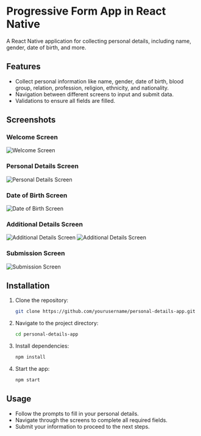 # Progressive Form App in React Native

A React Native application for collecting personal details, including name, gender, date of birth, and more.

## Features

- Collect personal information like name, gender, date of birth, blood group, relation, profession, religion, ethnicity, and nationality.
- Navigation between different screens to input and submit data.
- Validations to ensure all fields are filled.

## Screenshots

### Welcome Screen
![Welcome Screen](./screenshots/1.jpg)

### Personal Details Screen
![Personal Details Screen](./screenshots/2.jpg)

### Date of Birth Screen
![Date of Birth Screen](./screenshots/3.jpg)

### Additional Details Screen
![Additional Details Screen](./screenshots/4.jpg)
![Additional Details Screen](./screenshots/5.jpg)

### Submission Screen
![Submission Screen](./screenshots/6.jpg)
## Installation

1. Clone the repository:
    ```bash
    git clone https://github.com/yourusername/personal-details-app.git
    ```
2. Navigate to the project directory:
    ```bash
    cd personal-details-app
    ```
3. Install dependencies:
    ```bash
    npm install
    ```
4. Start the app:
    ```bash
    npm start
    ```

## Usage

- Follow the prompts to fill in your personal details.
- Navigate through the screens to complete all required fields.
- Submit your information to proceed to the next steps.

